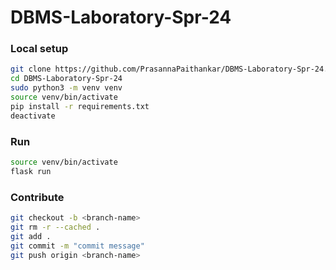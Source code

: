 # DBMS-Laboratory-Spr-24

### Local setup
```bash
git clone https://github.com/PrasannaPaithankar/DBMS-Laboratory-Spr-24.git
cd DBMS-Laboratory-Spr-24
sudo python3 -m venv venv
source venv/bin/activate
pip install -r requirements.txt
deactivate
```
### Run
```bash
source venv/bin/activate
flask run
```

### Contribute
```bash
git checkout -b <branch-name>
git rm -r --cached .
git add .
git commit -m "commit message"
git push origin <branch-name>
```

